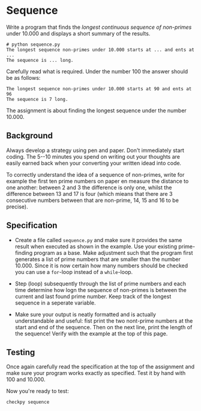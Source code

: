 # Sequence

Write a program that finds the *longest continuous sequence of non-primes* under 10.000 and displays a short summary of the results.

	# python sequence.py
	The longest sequence non-primes under 10.000 starts at ... and ents at ...
	The sequence is ... long.
	
Carefully read what is required. Under the number 100 the answer should be as follows:

	The longest sequence non-primes under 10.000 starts at 90 and ents at 96
	The sequence is 7 long.

The assignment is about finding the longest sequence under the number 10.000.

## Background

Always develop a strategy using pen and paper. Don't immediately start coding. The 5--10 minutes you spend on writing out your thoughts are easily earned back when your converting your written idead into code.

To correctly understand the idea of a sequence of non-primes, write for example the first ten prime numbers on paper en measure the distance to one another: between 2 and 3 the difference is only one, whilst the difference between 13 and 17 is four (which mieans that there are 3 consecutive numbers between that are non-prime, 14, 15 and 16 to be precise).

## Specification

* Create a file called `sequence.py` and make sure it provides the same result when executed as shown in the example. Use your existing prime-finding program as a base. Make adjustment such that the program first generates a list of prime numbers that are smaller than the number 10.000. Since it is now certain how many numbers should be checked you can use a `for`-loop instead of a `while`-loop.

* Step (loop) subsequently through the list of prime numbers and each time determine how logn the sequence of non-primes is between the current and last found prime number. Keep track of the longest sequence in a seperate variable.

* Make sure your output is neatly formatted and is actually understandable and useful: fist print the two nont-prime numbers at the start and end of the sequence. Then on the next line, print the length of the sequence! Verify with the example at the top of this page.

## Testing

Once again carefully read the specification at the top of the assignment and make sure your program works exactly as specified. Test it by hand with 100 and 10.000.

Now you're ready to test:

	checkpy sequence
